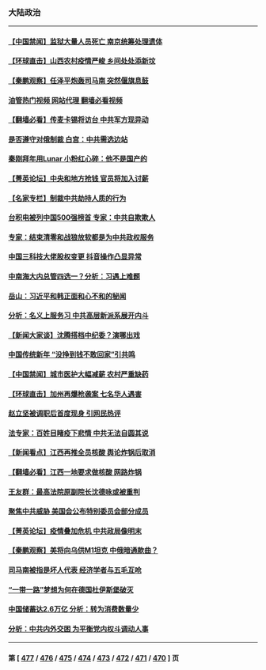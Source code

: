 ### 大陆政治
---
#### [【中国禁闻】监狱大量人员死亡 南京统筹处理遗体](../../pages/ncid277/n13915572.md?01261645) 
#### [【环球直击】山西农村疫情严峻 乡间处处添新坟](../../pages/ncid277/n13915522.md?01261645) 
#### [【秦鹏观察】任泽平炮轰司马南 突然偃旗息鼓](../../pages/ncid277/n13915618.md?01261645) 
#### [油管热门视频 网站代理 翻墙必看视频](http://138.2.39.72:81/youtube.html?epic-marker?01261645)
#### [【翻墙必看】传麦卡锡将访台 中共军方现异动](../../pages/ncid277/n13915714.md?01261645) 
#### [是否遵守对俄制裁 白宫：中共需选边站](../../pages/ncid277/n13915584.md?01261645) 
#### [秦刚拜年用Lunar 小粉红心碎：他不是国产的](../../pages/ncid277/n13915341.md?01261645) 
#### [【菁英论坛】中央和地方抢钱 官员将加入讨薪](../../pages/ncid277/n13915576.md?01261645) 
#### [【名家专栏】制裁中共劫持人质的行为](../../pages/ncid277/n13914708.md?01261645) 
#### [台积电被列中国500强榜首 专家：中共自欺欺人](../../pages/ncid277/n13915338.md?01261645) 
#### [专家：结束清零和战狼放软都是为中共政权服务](../../pages/ncid277/n13915521.md?01261645) 
#### [中国三科技大佬股权变更 抖音操作凸显异常](../../pages/ncid277/n13915452.md?01261645) 
#### [中南海大内总管四选一？分析：习遇上难题](../../pages/ncid277/n13915274.md?01261645) 
#### [岳山：习近平和韩正面和心不和的秘闻](../../pages/ncid277/n13915345.md?01261645) 
#### [分析：名义上服务习 中共高层新派系展开内斗](../../pages/ncid277/n13914955.md?01261645) 
#### [【新闻大家谈】沈腾搭档中纪委？演哪出戏](../../pages/ncid277/n13915336.md?01261645) 
#### [中国传统新年 “没挣到钱不敢回家”引共鸣](../../pages/ncid277/n13915258.md?01261645) 
#### [【中国禁闻】城市医护大幅减薪 农村严重缺药](../../pages/ncid277/n13914850.md?01261645) 
#### [【环球直击】加州再爆枪袭案 七名华人遇害](../../pages/ncid277/n13914369.md?01261645) 
#### [赵立坚被调职后首度现身 引网民热评](../../pages/ncid277/n13915045.md?01261645) 
#### [法专家：百姓目睹疫下悲情 中共无法自圆其说](../../pages/ncid277/n13915127.md?01261645) 
#### [【新闻看点】江西再推全员核酸 舆论炸锅后取消](../../pages/ncid277/n13914897.md?01261645) 
#### [【翻墙必看】江西一地要求做核酸 网路炸锅](../../pages/ncid277/n13914977.md?01261645) 
#### [王友群：最高法院原副院长沈德咏或被重判](../../pages/ncid277/n13914881.md?01261645) 
#### [聚焦中共威胁 美国会公布特别委员会部分成员](../../pages/ncid277/n13914942.md?01261645) 
#### [【菁英论坛】疫情叠加危机 中共政局像明末](../../pages/ncid277/n13914887.md?01261645) 
#### [【秦鹏观察】美将向乌供M1坦克 中俄暗通款曲？](../../pages/ncid277/n13914899.md?01261645) 
#### [司马南被指是坏人代表 经济学者与五毛互呛](../../pages/ncid277/n13914814.md?01261645) 
#### [“一带一路”梦想为何在德国杜伊斯堡破灭](../../pages/ncid277/n13914803.md?01261645) 
#### [中国储蓄达2.6万亿 分析：转为消费数量少](../../pages/ncid277/n13914787.md?01261645) 
#### [分析：中共内外交困 为平衡党内权斗调动人事](../../pages/ncid277/n13914733.md?01261645) 

---
#### 第 [ [477](./477.md?01261645) / [476](./476.md?01261645) / [475](./475.md?01261645) / [474](./474.md?01261645) / [473](./473.md?01261645) / [472](./472.md?01261645) / [471](./471.md?01261645) / [470](./470.md?01261645) ] 页

